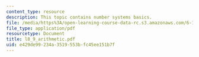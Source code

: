 ```yaml
---
content_type: resource
description: This topic contains number systems basics.
file: /media/https%3A/open-learning-course-data-rc.s3.amazonaws.com/6-111-introductory-digital-systems-laboratory-spring-2006/e429de99234a3519553bfc45ee151b7f_l8_9_arithmetic.pdf
file_type: application/pdf
resourcetype: Document
title: l8_9_arithmetic.pdf
uid: e429de99-234a-3519-553b-fc45ee151b7f
---
```

